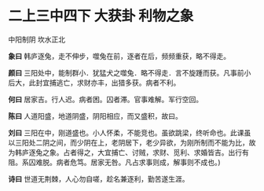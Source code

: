 # 二上三中四下 大获卦 利物之象

中阳制阴 坎水正北

**象曰** 韩庐逐兔，走不伸步，噬兔在前，逐者在后，频频重获，略不得走。

**颜曰** 三阳处中，能制群小．犹猛犬之噬兔．略不得走．言不旋踵而获。凡事前小后大，此封宜捕逃亡，求财亦丰，出猎多获。病者不利。

**何曰** 居家吉。行人迟。病者困。囚者滞。官事难解。军行空回。

**陈曰** 人道阳盛，地道阴盛，阴阳相应，而又盛积，故曰。

**刘曰** 三阳在中，刚道盛也。小人怀柔，不能竞也。虽欲跳梁，终听命也。此课虽以三阳处二阴之间，而少阴在上，老阴居下，老少异欲，为刚所制而不能为比，故为韩庐逐兔之象。占者得之，大宜捕亡、讨贼，求财、觅利、求婚皆吉。出行有阻。系囚难脱。病者危笃。居家无咎。凡占求事则成，解事则不成也。)

**诗曰** 世道无荆棘，人心勿自嗟，趁名兼逐利，勤苦遂生涯。
